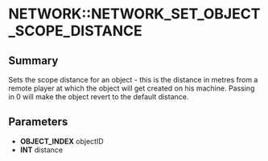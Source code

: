 # NETWORK::NETWORK_SET_OBJECT_SCOPE_DISTANCE

## Summary
Sets the scope distance for an object - this is the distance in metres from a remote player at which the object will get created on his machine. Passing in 0 will make the object revert to the default distance.

## Parameters
* **OBJECT_INDEX** objectID
* **INT** distance